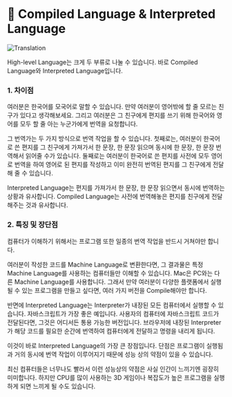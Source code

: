 # 📗  Compiled Language & Interpreted Language

![Translation](https://s3.ap-northeast-2.amazonaws.com/bootcamp-prep-assets/images/translation.jpeg)

High-level Language는 크게 두 부류로 나눌 수 있습니다. 바로 Compiled Language와 Interpreted Language입니다.

### 1. 차이점

여러분은 한국어를 모국어로 말할 수 있습니다. 만약 여러분이 영어밖에 할 줄 모르는 친구가 있다고 생각해보세요. 그리고 여러분은 그 친구에게 편지를 쓰기 위해 한국어와 영어를 모두 할 줄 아는 누군가에게 번역을 요청합니다.

그 번역가는 두 가지 방식으로 번역 작업을 할 수 있습니다. 첫째로는, 여러분이 한국어로 쓴 편지를 그 친구에게 가져가서 한 문장, 한 문장 읽으며 동시에 한 문장, 한 문장 번역해서 읽어줄 수가 있습니다. 둘째로는 여러분이 한국어로 쓴 편지를 사전에 모두 영어로 번역을 하여 영어로 된 편지를 작성하고 이미 완전히 번역된 편지를 그 친구에게 전달해 줄 수 있습니다.

Interpreted Language는 편지를 가져가서 한 문장, 한 문장 읽으면서 동시에 번역하는 상황과 유사합니다. Compiled Language는 사전에 번역해놓은 편지를 친구에게 전달해주는 것과 유사합니다.

### 2. 특징 및 장단점

컴퓨터가 이해하기 위해서는 프로그램 또한 일종의 번역 작업을 반드시 거쳐야만 합니다.

여러분이 작성한 코드를 Machine Language로 변환한다면, 그 결과물은 특정 Machine Language를 사용하는 컴퓨터들만 이해할 수 있습니다. Mac은 PC와는 다른 Machine Language를 사용합니다. 그래서 만약 여러분이 다양한 플랫폼에서 실행될 수 있는 프로그램을 만들고 싶다면, 여러 가지 버전을 Compile해야만 합니다.

반면에 Interpreted Language는 Interpreter가 내장된 모든 컴퓨터에서 실행할 수 있습니다. 자바스크립트가 가장 좋은 예입니다. 사용자의 컴퓨터에 자바스크립트 코드가 전달된다면, 그것은 어디서든 통용 가능한 버전입니다. 브라우저에 내장된 Interpreter가 해당 코드를 필요한 순간에 번역하여 컴퓨터에게 전달하고 명령을 내리게 됩니다.

이것이 바로 Interpreted Language의 가장 큰 장점입니다. 단점은 프로그램이 실행됨과 거의 동시에 번역 작업이 이루어지기 때문에 성능 상의 약점이 있을 수 있습니다.

최신 컴퓨터들은 너무나도 빨라서 이런 성능상의 약점은 사실 인간이 느끼기엔 굉장히 미미합니다. 하지만 CPU를 많이 사용하는 3D 게임이나 복잡도가 높은 프로그램을 실행하게 되면 느끼게 될 수도 있습니다.
